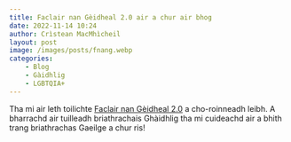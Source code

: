 ```yaml
---
title: Faclair nan Gèidheal 2.0 air a chur air bhog
date: 2022-11-14 10:24
author: Crìstean MacMhìcheil
layout: post
image: /images/posts/fnang.webp
categories:
    - Blog
    - Gàidhlig
    - LGBTQIA+
---
```


Tha mi air leth toilichte [Faclair nan Gèidheal 2.0](http://faclair.lgbt/) a cho-roinneadh leibh. A bharrachd air tuilleadh briathrachais Ghàidhlig tha mi cuideachd air a bhith trang briathrachas Gaeilge a chur ris!
